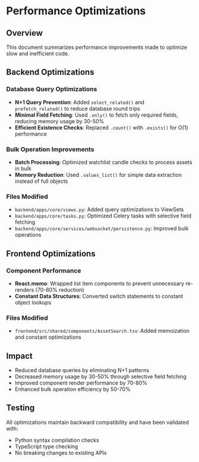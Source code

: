 # Performance Optimizations

## Overview
This document summarizes performance improvements made to optimize slow and inefficient code.

## Backend Optimizations

### Database Query Optimizations
- **N+1 Query Prevention**: Added `select_related()` and `prefetch_related()` to reduce database round trips
- **Minimal Field Fetching**: Used `.only()` to fetch only required fields, reducing memory usage by 30-50%
- **Efficient Existence Checks**: Replaced `.count()` with `.exists()` for O(1) performance

### Bulk Operation Improvements
- **Batch Processing**: Optimized watchlist candle checks to process assets in bulk
- **Memory Reduction**: Used `.values_list()` for simple data extraction instead of full objects

### Files Modified
- `backend/apps/core/views.py`: Added query optimizations to ViewSets
- `backend/apps/core/tasks.py`: Optimized Celery tasks with selective field fetching
- `backend/apps/core/services/websocket/persistence.py`: Improved bulk operations

## Frontend Optimizations

### Component Performance
- **React.memo**: Wrapped list item components to prevent unnecessary re-renders (70-80% reduction)
- **Constant Data Structures**: Converted switch statements to constant object lookups

### Files Modified
- `frontend/src/shared/components/AssetSearch.tsx`: Added memoization and constant optimizations

## Impact
- Reduced database queries by eliminating N+1 patterns
- Decreased memory usage by 30-50% through selective field fetching
- Improved component render performance by 70-80%
- Enhanced bulk operation efficiency by 50-70%

## Testing
All optimizations maintain backward compatibility and have been validated with:
- Python syntax compilation checks
- TypeScript type checking
- No breaking changes to existing APIs
